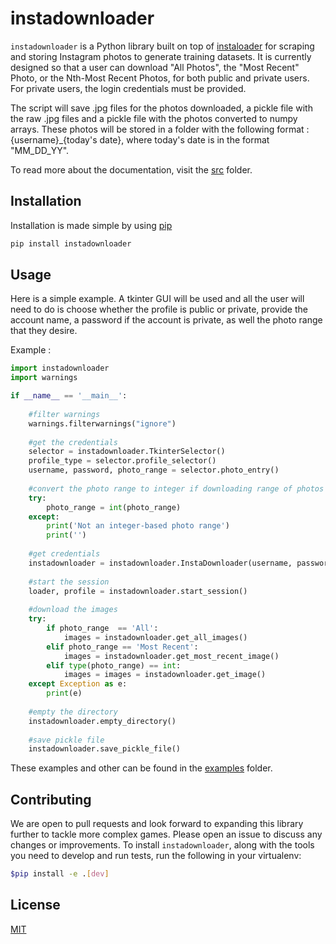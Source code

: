 # instadownloader

`instadownloader` is a Python library built on top of [instaloader](https://instaloader.github.io/) for scraping and storing Instagram photos to generate training datasets. It is currently designed so that a user can download "All Photos", the "Most Recent" Photo, or the Nth-Most Recent Photos, for both public and private users. For private users, the login credentials must be provided.

The script will save .jpg files for the photos downloaded, a pickle file with the raw .jpg files and a pickle file with the photos converted to numpy arrays. These photos will be stored in a folder with the following format : {username}_{today's date}, where today's date is in the format "MM_DD_YY".

To read more about the documentation, visit the [src](https://github.com/baileymorton989/instadownloader/tree/main/src) folder.

## Installation

Installation is made simple by using [pip](https://pip.pypa.io/en/stable/)

```bash
pip install instadownloader
```

## Usage

Here is a simple example. A tkinter GUI will be used and all the user will need to do is choose whether the profile is public or private, provide the account name, a password if the account is private, as well the photo range that they desire.

Example : 

```python
import instadownloader
import warnings

if __name__ == '__main__':
    
    #filter warnings
    warnings.filterwarnings("ignore")
    
    #get the credentials
    selector = instadownloader.TkinterSelector()
    profile_type = selector.profile_selector()
    username, password, photo_range = selector.photo_entry()
    
    #convert the photo range to integer if downloading range of photos
    try:
        photo_range = int(photo_range)
    except:
        print('Not an integer-based photo range')
        print('')
        
    #get credentials
    instadownloader = instadownloader.InstaDownloader(username, password, photo_range, profile_type)
    
    #start the session
    loader, profile = instadownloader.start_session()
    
    #download the images
    try:
        if photo_range  == 'All':
            images = instadownloader.get_all_images()
        elif photo_range == 'Most Recent':
            images = instadownloader.get_most_recent_image()
        elif type(photo_range) == int:
            images = images = instadownloader.get_image()
    except Exception as e:
        print(e)
    
    #empty the directory
    instadownloader.empty_directory()
    
    #save pickle file
    instadownloader.save_pickle_file()
```
These examples and other can be found in the [examples](https://github.com/baileymorton989/instadownloader/tree/main/examples) folder.

## Contributing
We are open to pull requests and look forward to expanding this library further to tackle more complex games. Please open an issue to discuss any changes or improvements.
To install `instadownloader`, along with the tools you need to develop and run tests, run the following in your virtualenv:

```bash
$pip install -e .[dev]
```

## License

[MIT](https://choosealicense.com/licenses/mit/)
